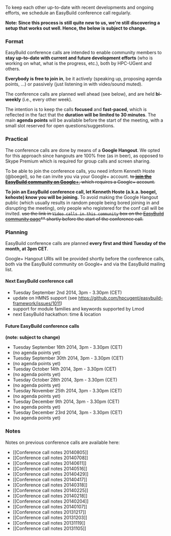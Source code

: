 To keep each other up-to-date with recent developments and ongoing efforts, we schedule an EasyBuild conference call regularly.

**Note: Since this process is still quite new to us, we're still discovering a setup that works out well. Hence, the below is subject to change.**

### Format

EasyBuild conference calls are intended to enable community members to **stay up-to-date with current and future development efforts** (who is working on what, what is the progress, etc.), both by HPC-UGent and others.

**Everybody is free to join in**, be it actively (speaking up, proposing agenda points, ...) or passively (just listening in with video/sound muted).

The conference calls are planned well ahead (see below), and are held **bi-weekly** (i.e., every other week).

The intention is to keep the calls **focused** and **fast-paced**, which is reflected in the fact that the **duration will be limited to 30 minutes**. The main **agenda points** will be available before the start of the meeting, with a small slot reserved for open questions/suggestions.

### Practical

The conference calls are done by means of a **Google Hangout**. We opted for this approach since hangouts are 100% free (as in beer), as opposed to Skype Premium which is required for group calls and screen sharing.

To be able to join the conference calls, you need inform Kenneth Hoste (@boegel), so he can invite you via your Google+ account. 
~~to [**join the EasyBuild community on Google+**](https://plus.google.com/communities/103632287931200436158), which requires a Google+ account.~~

**To join an EasyBuild conference call, let Kenneth Hoste (a.k.a. boegel, kehoste) know you will be joining.** To avoid making the Google Hangout public (which usually results in random people being bored joining in and disrupting the meeting), only people who registered for the conf call will be invited.
~~use the link in `Video calls in this community` box on the [EasyBuild community page](https://plus.google.com/communities/103632287931200436158)** shortly before the start of the conference call.~~

### Planning

EasyBuild conference calls are planned **every first and third Tuesday of the month, at 3pm CET**.

Google+ Hangout URIs will be provided shortly before the conference calls, both via the EasyBuild community on Google+ and via the EasyBuild mailing list.

#### Next EasyBuild conference call

 * Tuesday September 2nd 2014, 3pm - 3.30pm (CET)
  * update on HMNS support (see https://github.com/hpcugent/easybuild-framework/issues/1011)
  * support for module families and keywords supported by Lmod
  * next EasyBuild hackathon: time & location

#### Future EasyBuild conference calls

**(note: subject to change)**

 * Tuesday September 16th 2014, 3pm - 3.30pm (CET)
  * (no agenda points yet)
 * Tuesday September 30th 2014, 3pm - 3.30pm (CET)
  * (no agenda points yet)
 * Tuesday October 14th 2014, 3pm - 3.30pm (CET)
  * (no agenda points yet)
 * Tuesday October 28th 2014, 3pm - 3.30pm (CET)
  * (no agenda points yet)
 * Tuesday November 25th 2014, 3pm - 3.30pm (CET)
  * (no agenda points yet)
 * Tuesday December 9th 2014, 3pm - 3.30pm (CET)
  * (no agenda points yet)
 * Tuesday December 23rd 2014, 3pm - 3.30pm (CET)
  * (no agenda points yet)

### Notes

Notes on previous conference calls are available here:

 * [[Conference call notes 20140805]]
 * [[Conference call notes 20140708]]
 * [[Conference call notes 20140611]]
 * [[Conference call notes 20140516]]
 * [[Conference call notes 20140429]]
 * [[Conference call notes 20140417]]
 * [[Conference call notes 20140318]]
 * [[Conference call notes 20140225]]
 * [[Conference call notes 20140218]]
 * [[Conference call notes 20140204]]
 * [[Conference call notes 20140107]]
 * [[Conference call notes 20131217]]
 * [[Conference call notes 20131203]]
 * [[Conference call notes 20131119]]
 * [[Conference call notes 20131105]]